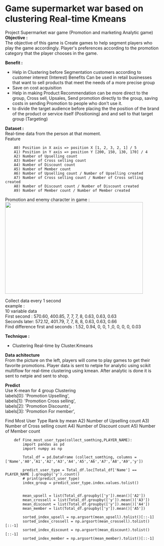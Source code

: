# Game supermarket war based on clustering Real-time Kmeans  
Project Supermarket war game (Promotion and marketing Analytic game)  
**Objective :**  
The objective of this game is Create games to help segment players who play the game accordingly.
Player's preferences according to the promotion category that the player chooses in the game.  
  
**Benefit :**  
- Help in Clustering before Segmentation customers according to customer interest (Interest) Benefits
Can be used in retail businesses that want to sell products that meet the needs of a more precise group  
- Save on cost acquisition  
- Help in making Product Recommendation can be more direct to the group, Cross sell, Upsales, Send promotion directly to the group, saving costs in sending Promotion to people who don't use it.  
- to divide the target audience before placing the the position of the brand of the product or service itself (Positioning) and and sell to that target group (Targeting)  
  
**Dataset :**  
Real-time data from the person at that moment.  
Feature  

        
        A0) Position in X axis => position X [1, 2, 3, 2, 1] / 5  
        A1) Position in Y axis => position Y [200, 150, 130, 170] / 4  
        A2) Number of Upselling count  
        A3) Number of Cross selling count  
        A4) Number of Discount count  
        A5) Number of Member count  
        A6) Number of Upselling count / Number of Upselling created  
        A7) Number of Cross selling count / Number of Cross selling created  
        A8) Number of Discount count / Number of Discount created  
        A9) Number of Member count / Number of Member created  
        
Promotion and enemy character in game :  
<img src="https://github.com/KodchakornL/Project-Supermarket-war-game/blob/main/slide_ppt/picture_No.1.png" width="450" height="300" />   
  
Collect data every 1 second  
example :  
10 variable data  
First second : 570.60, 400.85, 7, 7, 7, 8, 0.63, 0.63, 0.63  
Seconds later: 572.12, 401.79, 7, 7, 8, 8, 0.63, 0.63, 0.66  
Find difference first and seconds : 1.52, 0.94, 0, 0, 1 ,0, 0, 0, 0, 0.03
  
**Technique :**  
- Clustering Real-time by Cluster.Kmeans  


**Data achitecture**  
From the picture on the left, players will come to play games to get their favorite promotions. Player data is sent to netpie for analytic using scikit multiflow for real-time clustering using kmean. After analytic is done it is sent to netpie and sent to shop.  


**Predict**  
Use K-mean for 4 group Clustering   
labels[0]: 'Promotion Upselling',  
labels[1]: 'Promotion Cross selling',  
labels[2]: 'Promotion Discounts',  
labels[3]: 'Promotion For member',  

Find Most User Type
Rank by mean
A2) Number of Upselling count
A3) Number of Cross selling count
A4) Number of Discount count
A5) Number of Member count

        def Fine_most_user_type(collect_somthing,PLAYER_NAME):
            import pandas as pd
            import numpy as np

            Total_df = pd.DataFrame (collect_somthing, columns = ['Name','A0','A1','A2','A3','A4','A5','A6','A7','A8','A9','y'])

            predict_user_type = Total_df.loc[Total_df['Name'] == PLAYER_NAME ].groupby('y').count()
            # print(predict_user_type)
            index_group = predict_user_type.index.values.tolist()


            mean_upsell = list(Total_df.groupby(['y']).mean()['A2'])
            mean_crossell = list(Total_df.groupby(['y']).mean()['A3'])
            mean_discount = list(Total_df.groupby(['y']).mean()['A4'])
            mean_member = list(Total_df.groupby(['y']).mean()['A5'])

            sorted_index_upsell = np.argsort(mean_upsell).tolist()[::-1]
            sorted_index_crossell = np.argsort(mean_crossell).tolist()[::-1]
            sorted_index_discount = np.argsort(mean_discount).tolist()[::-1]
            sorted_index_member = np.argsort(mean_member).tolist()[::-1]
